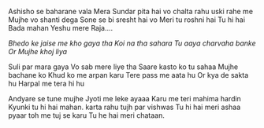 Ashisho se baharane vala
Mera Sundar pita hai vo
chalta rahu uski rahe me
Mujhe vo shanti dega
Sone se bi sresht hai vo
Meri tu roshni hai
Tu hi hai Bada mahan
Yeshu mere Raja....

_Bhedo ke jaise me kho gaya tha
Koi na tha sahara
Tu aaya charvaha banke
Or Mujhe khoj liya_

Suli par mara gaya
Vo sab mere liye tha
Saare kasto ko tu sahaa
Mujhe bachane ko
Khud ko me arpan karu
Tere pass me aata hu
Or kya de sakta hu
Harpal me tera hi hu

Andyare se tune mujhe
Jyoti me leke ayaaa
Karu me teri mahima hardin
Kyunki tu hi hai mahan.
karta rahu tujh par vishwas
Tu hi hai meri ashaa
pyaar toh me tuj se karu
Tu he hai meri chataan.

